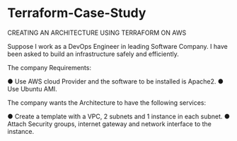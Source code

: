 # Terraform-Case-Study
CREATING AN ARCHITECTURE USING TERRAFORM ON AWS

Suppose I work as a DevOps Engineer in leading Software Company. I have been asked to build an infrastructure safely and efficiently.
  
The company Requirements:

● Use AWS cloud Provider and the software to be installed is Apache2. 
● Use Ubuntu AMI.
 
The company wants the Architecture to have the following services: 

● Create a template with a VPC, 2 subnets and 1 instance in each subnet. 
● Attach Security groups, internet gateway and network interface to the instance. 

